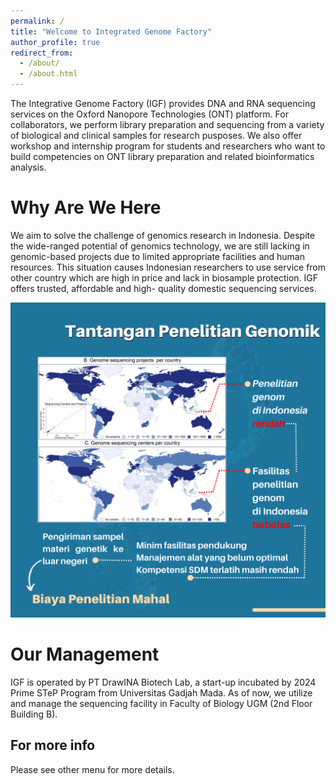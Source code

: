 ```yaml
---
permalink: /
title: "Welcome to Integrated Genome Factory"
author_profile: true
redirect_from: 
  - /about/
  - /about.html
---
```


The Integrative Genome Factory (IGF) provides DNA and RNA sequencing services on the Oxford Nanopore Technologies (ONT) platform. For collaborators, we perform library preparation and sequencing from a variety of biological and clinical samples for research pusposes. We also offer workshop and internship program for students and researchers who want to build competencies on ONT library preparation and related bioinformatics analysis.

Why Are We Here
======
We aim to solve the challenge of genomics research in Indonesia. Despite the wide-ranged potential of genomics technology, we are still lacking in genomic-based projects due to limited appropriate facilities and human resources. This situation causes Indonesian researchers to use service from other country which are high in price and lack in biosample protection. IGF offers trusted, affordable and high- quality domestic sequencing services.
 
![genome challenge](/images/4.png)

Our Management
======
IGF is operated by PT DrawINA Biotech Lab, a start-up incubated by 2024 Prime STeP Program from Universitas Gadjah Mada. As of now, we utilize and manage the sequencing facility in Faculty of Biology UGM (2nd Floor Building B).


For more info
------
Please see other menu for more details.
